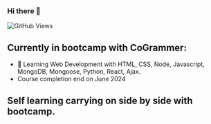 ### Hi there 👋
![GitHub Views](https://komarev.com/ghpvc/?username=Lawrence-Evans)

## Currently in bootcamp with CoGrammer:
- 🌱 Learning Web Development with HTML, CSS, Node, Javascript, MongoDB, Mongoose, Python, React, Ajax.
- Course completion end on June 2024

## Self learning carrying on side by side with bootcamp.
<!--

Here are some ideas to get you started:

- 🔭 I’m currently working on ...
- 🌱 I’m currently learning ...
- 👯 I’m looking to collaborate on ...
- 🤔 I’m looking for help with ...
- 💬 Ask me about ...
- 📫 How to reach me: ...
- 😄 Pronouns: ...
- ⚡ Fun fact: ...
-->
